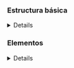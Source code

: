 ### Estructura básica
<details> 
  
#### Esqueletos
<details>

```
<!DOCTYPE html>  
<html> 
 <head> 
 </head>
 <body>  
 </body>
</html>
```

</details>

#### Para acentos
<details>

  ```
<meta charset="utf-8">
```
</details>

#### Encabezados 
<details>

h(n), n tiene 6 niveles, y 1 es de mayor importancia
```
  <h1>...</h1>  
```
</details>

#### Párrafos y Saltos de linea 
<details>

Un párrafo
```
<p>...</p> 
<br/>
 ```
</details>

#### Contenedores
  <details>
  
##### div

    Nivel de bloque
##### span

    Nivel de linea
  </details>
  
  #### Formatos
<details>
  
  <details><summary>Negritas</summary>

```
  <b> Formatea el texto en negrita </b>
  <strong> Formatea el texto en negrita y TIENE IMPORTANCIA SEMANTICA </strong>
```
  </details>
  <details><summary>Cursiva</summary>
    
```
  <i> Formatea el texto en negrita y tiene importancia semántica </i>
  <em> Formatea en itálica o cursiva y tiene importancia semántica </em>
```
  </details>
</details>

  #### Atributos
  <details>
    
*  **width**: anchura

*  **height**: altura

*  **id**: identificador único al elemento o etiqueta que se le aplique.

*  **class**: identificador común a las etiquetas (plural), para aplicar estilos o interactividad
  </details>
  
  </details>
  
### Elementos
<details>
  
   #### Imagen
  <details>
    
 *No necesita etiqueta de cierre, necesita una ruta de la imagen, y se le puede agregar los atributos width y height*  
 
##### Atributos
    
<details>
      
  **width**, **height**, **src** (se explicaron en atributos y al inicio de seccion).  
      **alt**: Texto alternativo  
      **tittle**: Texto flotante al situarnos encima con el mouse  
      
</details>
    
    
 ```
 <img src=""/>
 <img src=""/ alt="No se puede mostrar la imagen" title="imagen de gatitos">
 ```
 
    
  </details>
  
  #### Enlace o link  
  <details>  
    
  Conexión a información o documento al pulsar a este.  
  Atributo esencial es **href** para indicar el destino.  
    Atributo **target** indica como se abre el link.  (*target = "_blank"*, para abrir en otra pagina; existen otros más como *"_self"* para abrirla en la misma sección . *"_parent*, *"_top*", o *"framename"* para un marco en específico).  
  ```
  <a href="www.prueba-allan.ddnsfree.com"> </a>
  <a target = "_blank" href="www.google.com"></a>
  ```
    
  </details>
  
  #### Listas
  <details>
    
##### Listas ordenadas

<details>

  Crear listas ordenadas.
      
```   
      <ol type="1">
        <li value="1">Empieza con 1. </li>
        <li>2.</li>
        <li>3.</li>
      </ol>
```
  
  ###### Atributos
  <details>
    
```
    <ol start="number"> Define numero inicial, default es 1 o toma el equivalente en su numeración (2=b)</ol>
    <ol type="A|a|1|I|i"> Define el tipo de numeración: alfabética, numeral, romano </ol>
    <li value="number"> Define valor equivalente al tipo de numeracion por elemento de lista</li>
```
    
  </details>

      
</details>
    
##### Listas desordenada
   
<details>
  
Unordered list es una lista sin prioridad u orden. Default es disk o circulo rellenado. 
```
  <ul>
    <li> </li>
  </ul>
```
*ATRIBUTOS*
<details>
  
  type="circle|square|disk|none"
</details>
  
</details>
    
##### Listas de definiciones
   
<details>
  
Definition list es lista para definiciones (parecido a un diccionario)
```
  <dl>
    <dt>Termino que definiremos </dt>
      <dd>1ra definicion    </dd>
      <dd>2a definicion    </dd>
    <dt>2o termino</dt>
      <dd></dd>
  </dl>
```

  
</details>
 
  </details>
  
#### Tablas
  
<details>

* tr=renglón
* td="columna o entrada, celda"
* th=encabezado, negritas
  
```
  <table>
    <tr>
      <th>Encabezado</th>
    </tr>
    <tr> 
      <td>"celda de columna", table data</td>
    </tr>
  </table>
```
**ATRIBUTOS**
<details>
  
  <table>
    <tr>
      <th>Etiqueta</th>
      <th>Atributo</th>
      <th>Definicion</th>
    </tr>
    <tr>
      <td rowspan="2"> td, tr </td>
      <td> colspan="number" </td>
      <td> Agrupar una celda con varias columnas </td>
    </tr>
    <tr>
      <td> rowspan="number" </td>
      <td> Agrupar una celda con varios renglones </td>
    </tr>
  </table>
</details>
</details>
  
#### Formularios
<details>
  
  Formularios para ingreso de datos de usuarios
```
  <form action="http://destino.com" method="POST"/>
    Nombre de Usuario: <input name="nombreUsuario" value="valor por defecto" type="text"><br> <!--texto-->
    Estas vivo: <input name="status" type="checkbox" checked="checked" value="selecionada"> <!--checked selecciona la casilla por default, al mandar información manda el contenido de value.--> <br>
    Quieres:<br>
    Comer <input name="acciones" type="radio" value="comer"><br>
    Dormir <input name="acciones" type="radio" value="dormir"><br>
    Jugar <input name="acciones" type="radio" value="jugar"><br>
    Password <input name="password" type="password">
    Secreto <input name="secretos" type="hidden" value="nuevoDatoOculto">
    Reset <input type="reset" value="restablecer o reiniciar">
    Enviar <input type="submit" value="enviar">
  </form>
```
  
  </details>
#### Otros tipos de entrada
<details>
#####  Listas desplegables

<details>
  
Lista desplegable

```
<select name="lista" size=1 multiple>
  <!-- multiple permite seleccionar más de uno, size es la cantidad de opciones que se muestran. -->
  <option value="Sistemas" >Programacion</option>
  <option value="Negocios" selected="selected">Administracion de empresas </option>
  <!-- Selected va a ser el valor de default -->
</select>
```  

</details>

##### Area de texto
<details>
  
```
  <textarea name="nombre del elemento" value="default" cols=34 rows=2>
    Numero de letras de ancho 34, y 2 lineas
  </textarea>
```
</details>
</details>

#### Navegación (links agrupados)
<details>
 Conjunto de ligas agrupadas.
```
  <nav>
    <ul>
      <li>Inicio</li>
      <li>Enlaces</li>
      <li>Descargas</li>
      <li>Sobre mi</li>
      <li>Contacto</li>
    </ul>
  </nav>
```
</details>
  </details>
